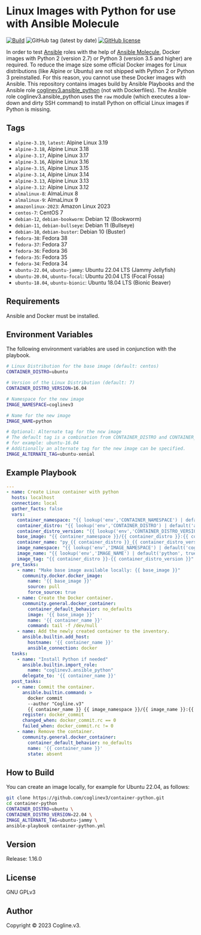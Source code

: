 # Linux Images with Python for use with Ansible Molecule

[![Build](https://github.com/coglinev3/container-python/actions/workflows/build.yml/badge.svg)](https://github.com/coglinev3/container-python/actions/workflows/build.yml) ![GitHub tag (latest by date)](https://img.shields.io/github/v/tag/coglinev3/container-python) [![GitHub license](https://img.shields.io/github/license/coglinev3/container-python)](https://github.com/coglinev3/container-python/blob/master/LICENSE)


In order to test [Ansible](https://docs.ansible.com/ansible/latest/index.html "Ansible Documentation") roles with the help of [Ansible Molecule](https://molecule.readthedocs.io/en/latest/ "Ansible Molecule Documentation"), Docker images with Python 2 (version 2.7) or Python 3 (version 3.5 and higher) are required. To reduce the image size some official Docker images for Linux distributions (like Alpine or Ubuntu) are not shipped with Python 2 or Python 3 preinstalled. For this reason, you cannot use these Docker images with Ansible.
This repository contains images build by Ansible Playbooks and the Ansible role [coglinev3.ansible_python](https://galaxy.ansible.com/coglinev3/ansible_python) (not with Dockerfiles). The Ansible role coglinev3.ansible_python uses the `raw` module (which executes a low-down and dirty SSH command) to install Python on official Linux images if Python is missing.

## Tags

  - `alpine-3.19`, `latest`: Alpine Linux 3.19
  - `alpine-3.18`, Alpine Linux 3.18
  - `alpine-3.17`, Alpine Linux 3.17
  - `alpine-3.16`, Alpine Linux 3.16
  - `alpine-3.15`, Alpine Linux 3.15
  - `alpine-3.14`, Alpine Linux 3.14
  - `alpine-3.13`, Alpine Linux 3.13
  - `alpine-3.12`: Alpine Linux 3.12
  - `almalinux-8`: AlmaLinux 8
  - `almalinux-9`: AlmaLinux 9
  - `amazonlinux-2023`: Amazon Linux 2023
  - `centos-7`: CentOS 7
  - `debian-12`, `debian-bookworm`: Debian 12 (Bookworm)
  - `debian-11`, `debian-bullseye`: Debian 11 (Bullseye)
  - `debian-10`, `debian-buster`: Debian 10 (Buster)
  - `fedora-38`: Fedora 38
  - `fedora-37`: Fedora 37
  - `fedora-36`: Fedora 36
  - `fedora-35`: Fedora 35
  - `fedora-34`: Fedora 34
  - `ubuntu-22.04`, `ubuntu-jammy`: Ubuntu 22.04 LTS (Jammy Jellyfish)
  - `ubuntu-20.04`, `ubuntu-focal`: Ubuntu 20.04 LTS (Focal Fossa)
  - `ubuntu-18.04`, `ubuntu-bionic`: Ubuntu 18.04 LTS (Bionic Beaver)

## Requirements

Ansible and Docker must be installed.


## Environment Variables

The following environment variables are used in conjunction with the playbook.

```sh
# Linux Distribution for the base image (default: centos)
CONTAINER_DISTRO=ubuntu

# Version of the Linux Distribution (default: 7)
CONTAINER_DISTRO_VERSION=16.04

# Namespace for the new image
IMAGE_NAMESPACE=coglinev3                                                                                                                                  

# Name for the new image
IMAGE_NAME=python 

# Optional: Alternate tag for the nєw image
# The default tag is a combination from CONTAINER_DISTRO and CONTAINER_DISTRO_VERSION,
# for example: ubuntu-16.04
# Additionally an alternate tag for the new image can be specified.
IMAGE_ALTERNATE_TAG=ubuntu-xenial
```


## Example Playbook

```yml
---
- name: Create Linux container with python
  hosts: localhost
  connection: local
  gather_facts: false
  vars:
    container_namespace: "{{ lookup('env','CONTAINER_NAMESPACE') | default('docker.io', true) }}"
    container_distro: "{{ lookup('env','CONTAINER_DISTRO') | default('alpine', true) }}"
    container_distro_version: "{{ lookup('env','CONTAINER_DISTRO_VERSION') | default('3.18', true) }}"
    base_image: "{{ container_namespace }}/{{ container_distro }}:{{ container_distro_version }}"
    container_name: "py_{{ container_distro }}_{{ container_distro_version }}"
    image_namespace: "{{ lookup('env','IMAGE_NAMESPACE') | default('coglinev3', true) }}"
    image_name: "{{ lookup('env','IMAGE_NAME') | default('python', true) }}"
    image_tag: "{{ container_distro }}-{{ container_distro_version }}"
  pre_tasks:
    - name: "Make base image available locally: {{ base_image }}"
      community.docker.docker_image:
        name: '{{ base_image }}'
        source: pull
        force_source: true
    - name: Create the Docker container.
      community.general.docker_container:
        container_default_behavior: no_defaults
        image: '{{ base_image }}'
        name: '{{ container_name }}'
        command: tail -f /dev/null
    - name: Add the newly created container to the inventory.
      ansible.builtin.add_host:
        hostname: '{{ container_name }}'
        ansible_connection: docker
  tasks:
    - name: "Install Python if needed"
      ansible.builtin.import_role:
        name: "coglinev3.ansible_python"
      delegate_to: '{{ container_name }}'
  post_tasks:
    - name: Commit the container.
      ansible.builtin.command: >
        docker commit
        --author "Cogline.v3"
        {{ container_name }} {{ image_namespace }}/{{ image_name }}:{{ image_tag }}
      register: docker_commit
      changed_when: docker_commit.rc == 0
      failed_when: docker_commit.rc != 0
    - name: Remove the container.
      community.general.docker_container:
        container_default_behavior: no_defaults
        name: '{{ container_name }}'
        state: absent
```

## How to Build

You can create an image locally, for example for Ubuntu 22.04, as follows:

```sh
git clone https://github.com/coglinev3/container-python.git
cd container-python
CONTAINER_DISTRO=ubuntu \
CONTAINER_DISTRO_VERSION=22.04 \
IMAGE_ALTERNATE_TAG=ubuntu-jammy \
ansible-playbook container-python.yml
```

## Version

Release: 1.16.0


## License

GNU GPLv3


## Author

Copyright &copy; 2023 Cogline.v3.
